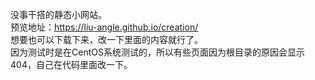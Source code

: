 没事干搭的静态小网站。</br>
预览地址：https://liu-angle.github.io/creation/ </br>
想要也可以下载下来，改一下里面的内容就行了。</br>
因为测试时是在CentOS系统测试的，所以有些页面因为根目录的原因会显示404，自己在代码里面改一下。
